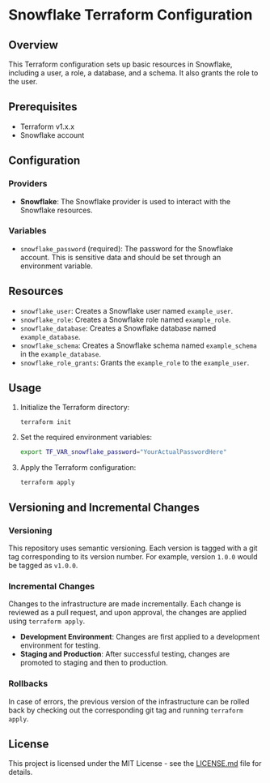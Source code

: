 # Snowflake Terraform Configuration

## Overview

This Terraform configuration sets up basic resources in Snowflake, including a user, a role, a database, and a schema. It also grants the role to the user.

## Prerequisites

- Terraform v1.x.x
- Snowflake account

## Configuration

### Providers

- **Snowflake**: The Snowflake provider is used to interact with the Snowflake resources.

### Variables

- `snowflake_password` (required): The password for the Snowflake account. This is sensitive data and should be set through an environment variable.

## Resources

- `snowflake_user`: Creates a Snowflake user named `example_user`.
- `snowflake_role`: Creates a Snowflake role named `example_role`.
- `snowflake_database`: Creates a Snowflake database named `example_database`.
- `snowflake_schema`: Creates a Snowflake schema named `example_schema` in the `example_database`.
- `snowflake_role_grants`: Grants the `example_role` to the `example_user`.

## Usage

1. Initialize the Terraform directory:

    ```
    terraform init
    ```

2. Set the required environment variables:

    ```bash
    export TF_VAR_snowflake_password="YourActualPasswordHere"
    ```

3. Apply the Terraform configuration:

    ```
    terraform apply
    ```

## Versioning and Incremental Changes

### Versioning
This repository uses semantic versioning. Each version is tagged with a git tag corresponding to its version number. For example, version `1.0.0` would be tagged as `v1.0.0`.

### Incremental Changes
Changes to the infrastructure are made incrementally. Each change is reviewed as a pull request, and upon approval, the changes are applied using `terraform apply`.

- **Development Environment**: Changes are first applied to a development environment for testing.
- **Staging and Production**: After successful testing, changes are promoted to staging and then to production.

### Rollbacks
In case of errors, the previous version of the infrastructure can be rolled back by checking out the corresponding git tag and running `terraform apply`.

## License

This project is licensed under the MIT License - see the [LICENSE.md](LICENSE.md) file for details.

